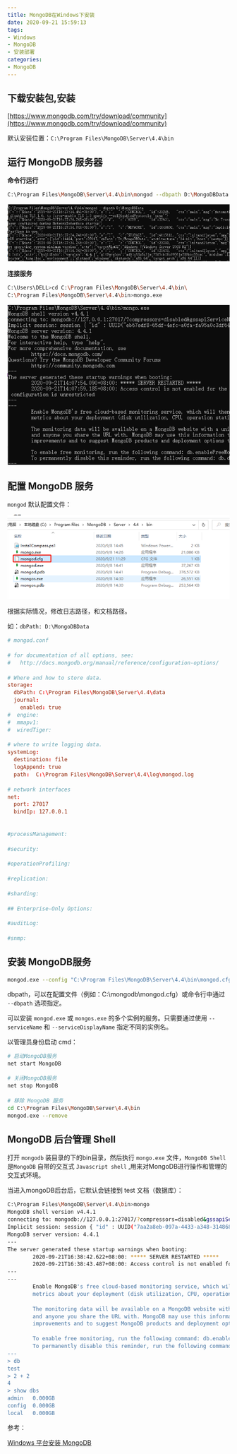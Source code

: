 ```yaml
---
title: MongoDB在Windows下安装
date: 2020-09-21 15:59:13
tags:
- Windows
- MongoDB
- 安装部署
categories:
- MongoDB
---
```


## 下载安装包,安装

[https://www.mongodb.com/try/download/community](https://www.mongodb.com/try/download/community)

默认安装位置：`C:\Program Files\MongoDB\Server\4.4\bin`

## 运行 MongoDB 服务器

**命令行运行**

```sh
C:\Program Files\MongoDB\Server\4.4\bin\mongod --dbpath D:\MongoDBData
```

![微信截图_20200921162755.png](/img/微信截图_20200921162755.png)

**连接服务**

```sh
C:\Users\DELL>cd C:\Program Files\MongoDB\Server\4.4\bin\
C:\Program Files\MongoDB\Server\4.4\bin>mongo.exe
```

![微信截图_20200921162957.png](/img/微信截图_20200921162957.png)

## 配置 MongoDB 服务

`mongod` 默认配置文件：

![微信截图_20200921161709.png](/img/微信截图_20200921161709.png)

根据实际情况，修改日志路径，和文档路径。

如：`dbPath: D:\MongoDBData`

```conf
# mongod.conf

# for documentation of all options, see:
#   http://docs.mongodb.org/manual/reference/configuration-options/

# Where and how to store data.
storage:
  dbPath: C:\Program Files\MongoDB\Server\4.4\data
  journal:
    enabled: true
#  engine:
#  mmapv1:
#  wiredTiger:

# where to write logging data.
systemLog:
  destination: file
  logAppend: true
  path:  C:\Program Files\MongoDB\Server\4.4\log\mongod.log

# network interfaces
net:
  port: 27017
  bindIp: 127.0.0.1


#processManagement:

#security:

#operationProfiling:

#replication:

#sharding:

## Enterprise-Only Options:

#auditLog:

#snmp:
```

## 安装 MongoDB服务

```sh
mongod.exe --config "C:\Program Files\MongoDB\Server\4.4\bin\mongod.cfg" --install
```

dbpath，可以在配置文件（例如：C:\mongodb\mongod.cfg）或命令行中通过 `--dbpath` 选项指定。

可以安装 `mongod.exe` 或 `mongos.exe` 的多个实例的服务。只需要通过使用 `--serviceName` 和 `--serviceDisplayName` 指定不同的实例名。


以管理员身份启动 cmd：

```sh
# 启动MongoDB服务
net start MongoDB

# 关闭MongoDB服务
net stop MongoDB

# 移除 MongoDB 服务
cd C:\Program Files\MongoDB\Server\4.4\bin
mongod.exe --remove
```

## MongoDB 后台管理 Shell

打开 `mongodb` 装目录的下的bin目录，然后执行 `mongo.exe` 文件，`MongoDB Shell` 是`MongoDB` 自带的交互式 `Javascript shell` ,用来对MongoDB进行操作和管理的交互式环境。

当进入mongoDB后台后，它默认会链接到 test 文档（数据库）：

```sh
C:\Program Files\MongoDB\Server\4.4\bin>mongo
MongoDB shell version v4.4.1
connecting to: mongodb://127.0.0.1:27017/?compressors=disabled&gssapiServiceName=mongodb
Implicit session: session { "id" : UUID("7aa2a8eb-097a-4433-a348-314868079dff") }
MongoDB server version: 4.4.1
---
The server generated these startup warnings when booting:
        2020-09-21T16:38:42.622+08:00: ***** SERVER RESTARTED *****
        2020-09-21T16:38:43.487+08:00: Access control is not enabled for the database. Read and write access to data and configuration is unrestricted
---
---
        Enable MongoDB's free cloud-based monitoring service, which will then receive and display
        metrics about your deployment (disk utilization, CPU, operation statistics, etc).

        The monitoring data will be available on a MongoDB website with a unique URL accessible to you
        and anyone you share the URL with. MongoDB may use this information to make product
        improvements and to suggest MongoDB products and deployment options to you.

        To enable free monitoring, run the following command: db.enableFreeMonitoring()
        To permanently disable this reminder, run the following command: db.disableFreeMonitoring()
---
> db
test
> 2 + 2
4
> show dbs
admin   0.000GB
config  0.000GB
local   0.000GB
```

参考：

[Windows 平台安装 MongoDB](https://www.runoob.com/mongodb/mongodb-window-install.html)